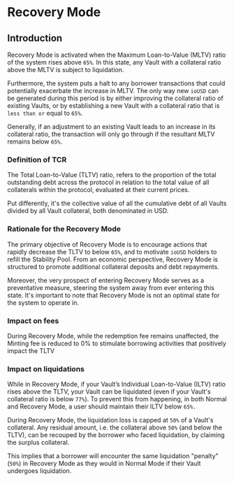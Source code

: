 # Recovery Mode

## Introduction&#x20;

Recovery Mode is activated when the Maximum Loan-to-Value (MLTV) ratio of the system rises above `65%`. In this state, any Vault with a collateral ratio above the MLTV is subject to liquidation.&#x20;

Furthermore, the system puts a halt to any borrower transactions that could potentially exacerbate the increase in MLTV. The only way new `ioUSD` can be generated during this period is by either improving the collateral ratio of existing Vaults, or by establishing a new Vault with a collateral ratio that is `less than or` equal to `65%`.&#x20;

Generally, if an adjustment to an existing Vault leads to an increase in its collateral ratio, the transaction will only go through if the resultant MLTV remains below `65%`.&#x20;

### Definition of TCR&#x20;

The Total Loan-to-Value (TLTV) ratio, refers to the proportion of the total outstanding debt across the protocol in relation to the total value of all collaterals within the protocol, evaluated at their current prices.

Put differently, it's the collective value of all the cumulative debt of all Vaults divided by all Vault collateral, both denominated in USD.&#x20;

### Rationale for the Recovery Mode&#x20;

The primary objective of Recovery Mode is to encourage actions that rapidly decrease the TLTV to below `65%`, and to motivate `ioUSD` holders to refill the Stability Pool. From an economic perspective, Recovery Mode is structured to promote additional collateral deposits and debt repayments.&#x20;

Moreover, the very prospect of entering Recovery Mode serves as a preventative measure, steering the system away from ever entering this state. It's important to note that Recovery Mode is not an optimal state for the system to operate in.&#x20;

### Impact on fees

During Recovery Mode, while the redemption fee remains unaffected, the Minting fee is reduced to 0% to stimulate borrowing activities that positively impact the TLTV

### **Impact on liquidations**

While in Recovery Mode, if your Vault’s Individual Loan-to-Value (ILTV) ratio rises above the TLTV, your Vault can be liquidated (even if your Vault's collateral ratio is below `77%`). To prevent this from happening, in both Normal and Recovery Mode, a user should maintain their ILTV below `65%.`

During Recovery Mode, the liquidation loss is capped at `50%` of a Vault's collateral. Any residual amount, i.e. the collateral above `50%` (and below the TLTV), can be recouped by the borrower who faced liquidation, by claiming the surplus collateral.

This implies that a borrower will encounter the same liquidation "penalty" (`50%`) in Recovery Mode as they would in Normal Mode if their Vault undergoes liquidation.
